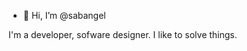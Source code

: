 - 👋 Hi, I’m @sabangel

<!---
sabangel/sabangel is a ✨ special ✨ repository because its `README.md` (this file) appears on your GitHub profile.
You can click the Preview link to take a look at your changes.
--->

I'm a developer, sofware designer. I like to solve things.
